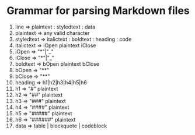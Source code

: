 # Grammar for parsing Markdown files

1. line => plaintext : styledtext : data
1. plaintext => any valid character
1. styledtext => italictext : boldtext : heading : code
1. italictext => iOpen plaintext iClose
1. iOpen => "\*"|"\_"
1. iClose => "\*"|"\_"
1. boldtext => bOpen plaintext bClose
1. bOpen => "\*\*"
1. bClose => "\*\*"
1. heading => h1|h2|h3|h4|h5|h6
1. h1 => "\#" plaintext
1. h2 => "\#\#" plaintext
1. h3 => "\#\#\#" plaintext
1. h4 => "\#\#\#\#" plaintext
1. h5 => "\#\#\#\#\#" plaintext
1. h6 => "\#\#\#\#\#\#" plaintext
1. data => table | blockquote | codeblock
